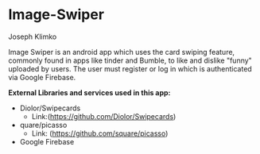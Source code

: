 # Image-Swiper
Joseph Klimko

Image Swiper is an android app which uses the card swiping feature, commonly found in apps like tinder and Bumble, to like and dislike "funny" uploaded by users. The user must register or log in which is authenticated via Google Firebase.


**External Libraries and services used in this app:**
- Diolor/Swipecards
  - Link:(https://github.com/Diolor/Swipecards)
- quare/picasso
  - Link: (https://github.com/square/picasso)
- Google Firebase


